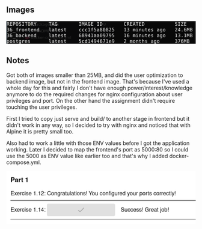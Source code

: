 ## Images

![images](images.png)

## Notes

Got both of images smaller than 25MB, and did the user optimization to backend image, but not in the frontend image. That's because I've used a whole day for this and fairly I don't have enough power/interest/knowledge anymore to do the required changes for nginx configuration about user privileges and port. On the other hand the assignment didn't require touching the user privileges.

First I tried to copy just serve and build/ to another stage in frontend but it didn't work in any way, so I decided to try with nginx and noticed that with Alpine it is pretty small too.

Also had to work a little with those ENV values before I got the application working. Later I decided to map the frontend's port as 5000:80 so I could use the 5000 as ENV value like earlier too and that's why I added docker-compose.yml.

![working](working.png)
